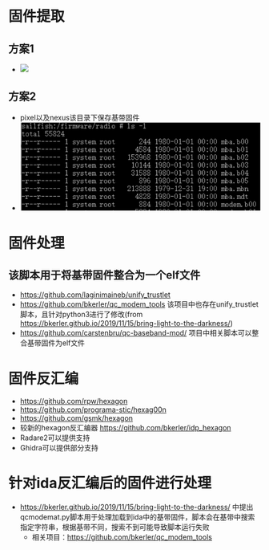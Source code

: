 # 固件提取
## 方案1
- ![](pic/2022-02-05-18-58-26.png)
## 方案2
- pixel以及nexus该目录下保存基带固件
- ![](pic/2022-02-05-18-59-11.png)
# 固件处理
## 该脚本用于将基带固件整合为一个elf文件
- https://github.com/laginimaineb/unify_trustlet  
- https://github.com/bkerler/qc_modem_tools 该项目中也存在unify_trustlet脚本，且针对python3进行了修改(from https://bkerler.github.io/2019/11/15/bring-light-to-the-darkness/)
- https://github.com/carstenbru/qc-baseband-mod/ 项目中相关脚本可以整合基带固件为elf文件
# 固件反汇编
- https://github.com/rpw/hexagon
- https://github.com/programa-stic/hexag00n
- https://github.com/gsmk/hexagon
- 较新的hexagon反汇编器 https://github.com/bkerler/idp_hexagon 
- Radare2可以提供支持
- Ghidra可以提供部分支持
# 针对ida反汇编后的固件进行处理
- https://bkerler.github.io/2019/11/15/bring-light-to-the-darkness/ 中提出qcmodemat.py脚本用于处理加载到ida中的基带固件，脚本会在基带中搜索指定字符串，根据基带不同，搜索不到可能导致脚本运行失败
  - 相关项目：https://github.com/bkerler/qc_modem_tools